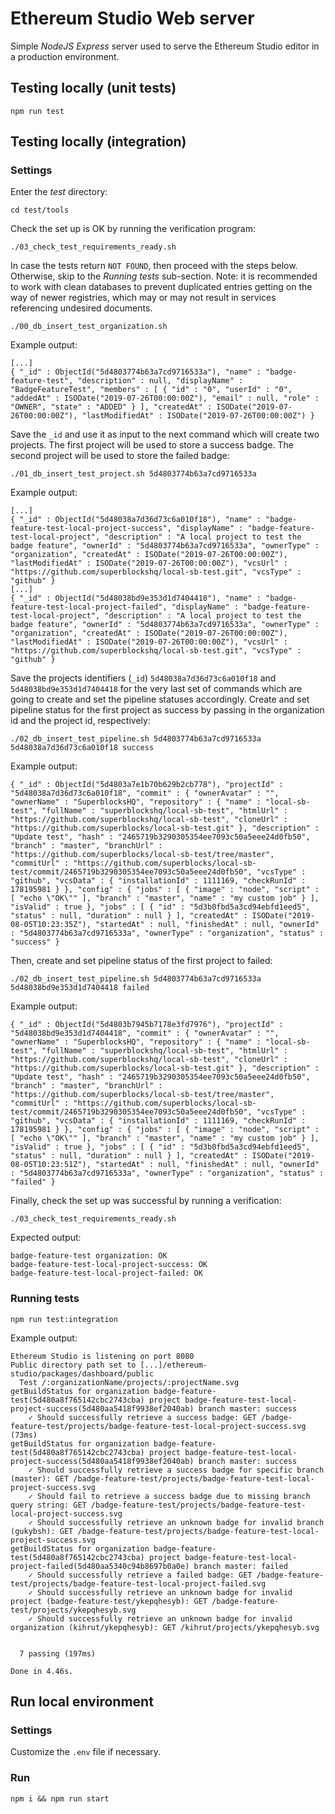 Ethereum Studio Web server
============================

Simple _NodeJS Express_ server used to serve the Ethereum Studio editor in a production environment.

## Testing locally (unit tests)

```
npm run test
```

## Testing locally (integration)

### Settings

Enter the _test_ directory:
```
cd test/tools
```

Check the set up is OK by running the verification program:
```
./03_check_test_requirements_ready.sh
```

In case the tests return `NOT FOUND`, then proceed with the steps below. Otherwise, skip to the _Running tests_ sub-section.
Note: it is recommended to work with clean databases to prevent duplicated entries getting on the way of newer registries, which may or may not result in services referencing undesired documents.


```
./00_db_insert_test_organization.sh
```

Example output:
```
[...]
{ "_id" : ObjectId("5d4803774b63a7cd9716533a"), "name" : "badge-feature-test", "description" : null, "displayName" : "BadgeFeatureTest", "members" : [ { "id" : "0", "userId" : "0", "addedAt" : ISODate("2019-07-26T00:00:00Z"), "email" : null, "role" : "OWNER", "state" : "ADDED" } ], "createdAt" : ISODate("2019-07-26T00:00:00Z"), "lastModifiedAt" : ISODate("2019-07-26T00:00:00Z") }
```

Save the `_id` and use it as input to the next command which will create two projects. The first project will be used to store a success badge. The second project will be used to store the failed badge:

```
./01_db_insert_test_project.sh 5d4803774b63a7cd9716533a
```

Example output:
```
[...]
{ "_id" : ObjectId("5d48038a7d36d73c6a010f18"), "name" : "badge-feature-test-local-project-success", "displayName" : "badge-feature-test-local-project", "description" : "A local project to test the badge feature", "ownerId" : "5d4803774b63a7cd9716533a", "ownerType" : "organization", "createdAt" : ISODate("2019-07-26T00:00:00Z"), "lastModifiedAt" : ISODate("2019-07-26T00:00:00Z"), "vcsUrl" : "https://github.com/superblockshq/local-sb-test.git", "vcsType" : "github" }
[...]
{ "_id" : ObjectId("5d48038bd9e353d1d7404418"), "name" : "badge-feature-test-local-project-failed", "displayName" : "badge-feature-test-local-project", "description" : "A local project to test the badge feature", "ownerId" : "5d4803774b63a7cd9716533a", "ownerType" : "organization", "createdAt" : ISODate("2019-07-26T00:00:00Z"), "lastModifiedAt" : ISODate("2019-07-26T00:00:00Z"), "vcsUrl" : "https://github.com/superblockshq/local-sb-test.git", "vcsType" : "github" }
```

Save the projects identifiers (`_id`) `5d48038a7d36d73c6a010f18` and `5d48038bd9e353d1d7404418` for the very last set of commands which are going to create and set the pipeline statuses accordingly. Create and set pipeline status for the first project as success by passing in the organization id and the project id, respectively:

```
./02_db_insert_test_pipeline.sh 5d4803774b63a7cd9716533a 5d48038a7d36d73c6a010f18 success
```

Example output:
```
{ "_id" : ObjectId("5d4803a7e1b70b629b2cb778"), "projectId" : "5d48038a7d36d73c6a010f18", "commit" : { "ownerAvatar" : "", "ownerName" : "SuperblocksHQ", "repository" : { "name" : "local-sb-test", "fullName" : "superblockshq/local-sb-test", "htmlUrl" : "https://github.com/superblockshq/local-sb-test", "cloneUrl" : "https://github.com/superblocks/local-sb-test.git" }, "description" : "Update test", "hash" : "2465719b3290305354ee7093c50a5eee24d0fb50", "branch" : "master", "branchUrl" : "https://github.com/superblocks/local-sb-test/tree/master", "commitUrl" : "https://github.com/superblocks/local-sb-test/commit/2465719b3290305354ee7093c50a5eee24d0fb50", "vcsType" : "github", "vcsData" : { "installationId" : 1111169, "checkRunId" : 178195981 } }, "config" : { "jobs" : [ { "image" : "node", "script" : [ "echo \"OK\"" ], "branch" : "master", "name" : "my custom job" } ], "isValid" : true }, "jobs" : [ { "id" : "5d3b0fbd5a3cd94ebfd1eed5", "status" : null, "duration" : null } ], "createdAt" : ISODate("2019-08-05T10:23:35Z"), "startedAt" : null, "finishedAt" : null, "ownerId" : "5d4803774b63a7cd9716533a", "ownerType" : "organization", "status" : "success" }
```

Then, create and set pipeline status of the first project to failed:
```
./02_db_insert_test_pipeline.sh 5d4803774b63a7cd9716533a 5d48038bd9e353d1d7404418 failed
```
Example output:
```
{ "_id" : ObjectId("5d4803b7945b7178e3fd7976"), "projectId" : "5d48038bd9e353d1d7404418", "commit" : { "ownerAvatar" : "", "ownerName" : "SuperblocksHQ", "repository" : { "name" : "local-sb-test", "fullName" : "superblockshq/local-sb-test", "htmlUrl" : "https://github.com/superblockshq/local-sb-test", "cloneUrl" : "https://github.com/superblocks/local-sb-test.git" }, "description" : "Update test", "hash" : "2465719b3290305354ee7093c50a5eee24d0fb50", "branch" : "master", "branchUrl" : "https://github.com/superblocks/local-sb-test/tree/master", "commitUrl" : "https://github.com/superblocks/local-sb-test/commit/2465719b3290305354ee7093c50a5eee24d0fb50", "vcsType" : "github", "vcsData" : { "installationId" : 1111169, "checkRunId" : 178195981 } }, "config" : { "jobs" : [ { "image" : "node", "script" : [ "echo \"OK\"" ], "branch" : "master", "name" : "my custom job" } ], "isValid" : true }, "jobs" : [ { "id" : "5d3b0fbd5a3cd94ebfd1eed5", "status" : null, "duration" : null } ], "createdAt" : ISODate("2019-08-05T10:23:51Z"), "startedAt" : null, "finishedAt" : null, "ownerId" : "5d4803774b63a7cd9716533a", "ownerType" : "organization", "status" : "failed" }
```

Finally, check the set up was successful by running a verification:
```
./03_check_test_requirements_ready.sh
```

Expected output:
```
badge-feature-test organization: OK
badge-feature-test-local-project-success: OK
badge-feature-test-local-project-failed: OK
```

### Running tests
```
npm run test:integration
```

Example output:
```
Ethereum Studio is listening on port 8080
Public directory path set to [...]/ethereum-studio/packages/dashboard/public
  Test /:organizationName/projects/:projectName.svg
getBuildStatus for organization badge-feature-test(5d480a8f765142cbc2743cba) project badge-feature-test-local-project-success(5d480aa5418f9938ef2040ab) branch master: success
    ✓ Should successfully retrieve a success badge: GET /badge-feature-test/projects/badge-feature-test-local-project-success.svg (73ms)
getBuildStatus for organization badge-feature-test(5d480a8f765142cbc2743cba) project badge-feature-test-local-project-success(5d480aa5418f9938ef2040ab) branch master: success
    ✓ Should successfully retrieve a success badge for specific branch (master): GET /badge-feature-test/projects/badge-feature-test-local-project-success.svg
    ✓ Should fail to retrieve a success badge due to missing branch query string: GET /badge-feature-test/projects/badge-feature-test-local-project-success.svg
    ✓ Should successfully retrieve an unknown badge for invalid branch (gukybsh): GET /badge-feature-test/projects/badge-feature-test-local-project-success.svg
getBuildStatus for organization badge-feature-test(5d480a8f765142cbc2743cba) project badge-feature-test-local-project-failed(5d480aa5340c94b8697b0a0e) branch master: failed
    ✓ Should successfully retrieve a failed badge: GET /badge-feature-test/projects/badge-feature-test-local-project-failed.svg
    ✓ Should successfully retrieve an unknown badge for invalid project (badge-feature-test/ykepqhesyb): GET /badge-feature-test/projects/ykepqhesyb.svg
    ✓ Should successfully retrieve an unknown badge for invalid organization (kihrut/ykepqhesyb): GET /kihrut/projects/ykepqhesyb.svg


  7 passing (197ms)

Done in 4.46s.
```

## Run local environment

### Settings
Customize the `.env` file if necessary.

### Run
```
npm i && npm run start
```
